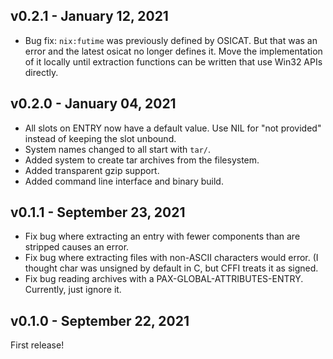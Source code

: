 ## v0.2.1 - January 12, 2021

+ Bug fix: `nix:futime` was previously defined by OSICAT. But that was an error
  and the latest osicat no longer defines it. Move the implementation of it
  locally until extraction functions can be written that use Win32 APIs
  directly.
  
## v0.2.0 - January 04, 2021

+ All slots on ENTRY now have a default value. Use NIL for "not provided"
  instead of keeping the slot unbound.
+ System names changed to all start with `tar/`.
+ Added system to create tar archives from the filesystem.
+ Added transparent gzip support.
+ Added command line interface and binary build.

## v0.1.1 - September 23, 2021

+ Fix bug where extracting an entry with fewer components than are stripped
  causes an error.
+ Fix bug where extracting files with non-ASCII characters would error. (I
  thought char was unsigned by default in C, but CFFI treats it as signed.
+ Fix bug reading archives with a PAX-GLOBAL-ATTRIBUTES-ENTRY. Currently, just
  ignore it.

## v0.1.0 - September 22, 2021

First release!
